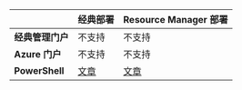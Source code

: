 |  | **经典部署** | **Resource Manager 部署** |
| --- | --- | --- |
| **经典管理门户** |不支持 |不支持 |
| **Azure 门户** |不支持 |不支持 |
| **PowerShell** |[文章](/documentation/articles/expressroute-howto-coexist-classic/) |[文章](/documentation/articles/expressroute-howto-coexist-resource-manager/) |